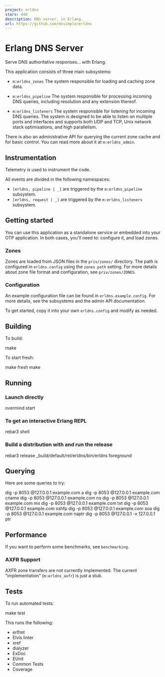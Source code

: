 ```yaml
---
project: erldns
stars: 448
description: DNS server, in Erlang.
url: https://github.com/dnsimple/erldns
---
```


Erlang DNS Server
=================

Serve DNS authoritative responses... with Erlang.

This application consists of three main subsystems:

-   `m:erldns_zones` The system responsible for loading and caching zone data.
    
-   `m:erldns_pipeline` The system responsible for processing incoming DNS queries, including resolution and any extension thereof.
    
-   `m:erldns_listeners` The system responsible for listening for incoming DNS queries. The system is designed to be able to listen on multiple ports and interfaces and supports both UDP and TCP, Unix network stack optimisations, and high parallelism.
    

There is also an administrative API for querying the current zone cache and for basic control. You can read more about it at `m:erldns_admin`.

Instrumentation
---------------

Telemetry is used to instrument the code.

All events are divided in the following namespaces:

-   `[erldns, pipeline | _]` are triggered by the `m:erldns_pipeline` subsystem.
-   `[erldns, request | _]` are triggered by the `m:erldns_listeners` subsystem.

Getting started
---------------

You can use this application as a standalone service or embedded into your OTP application. In both cases, you'll need to: configure it, and load zones.

### Zones

Zones are loaded from JSON files in the `priv/zones/` directory. The path is configured in `erldns.config` using the `zones.path` setting. For more details about zone file format and configuration, see `priv/zones/ZONES`.

### Configuration

An example configuration file can be found in `erldns.example.config`. For more details, see the subsystems and the admin API documentation.

To get started, copy it into your own `erldns.config` and modify as needed.

Building
--------

To build:

make

To start fresh:

make fresh
make

Running
-------

### Launch directly

overmind start

### To get an interactive Erlang REPL

rebar3 shell

### Build a distribution with and run the release

rebar3 release
\_build/default/rel/erldns/bin/erldns foreground

Querying
--------

Here are some queries to try:

dig -p 8053 @127.0.0.1 example.com a
dig -p 8053 @127.0.0.1 example.com cname
dig -p 8053 @127.0.0.1 example.com ns
dig -p 8053 @127.0.0.1 example.com mx
dig -p 8053 @127.0.0.1 example.com txt
dig -p 8053 @127.0.0.1 example.com sshfp
dig -p 8053 @127.0.0.1 example.com soa
dig -p 8053 @127.0.0.1 example.com naptr
dig -p 8053 @127.0.0.1 -x 127.0.0.1 ptr

Performance
-----------

If you want to perform some benchmarks, see `benchmarking`.

### AXFR Support

AXFR zone transfers are not currently implemented. The current "implementation" (`m:erldns_axfr`) is just a stub.

Tests
-----

To run automated tests:

make test

This runs the following:

-   erlfmt
-   Elvis linter
-   xref
-   dialyzer
-   ExDoc
-   EUnit
-   Common Tests
-   Coverage
